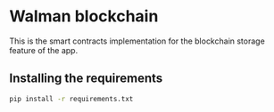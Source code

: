 # Walman blockchain

This is the smart contracts implementation for the blockchain storage feature of the app.


## Installing the requirements

```bash
pip install -r requirements.txt
```

